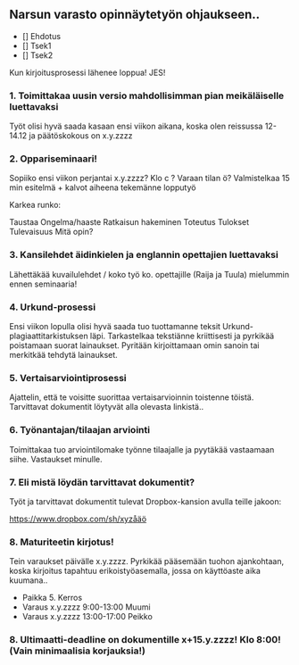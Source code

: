 ## Narsun varasto opinnäytetyön ohjaukseen..

 * [] Ehdotus
 * [] Tsek1
 * [] Tsek2


Kun kirjoitusprosessi lähenee loppua! JES!


### 1. Toimittakaa uusin versio mahdollisimman pian meikäläiselle luettavaksi 

Työt olisi hyvä saada kasaan ensi viikon aikana, koska olen reissussa 12-14.12 ja päätöskokous on x.y.zzzz

### 2. Oppariseminaari! 

Sopiiko ensi viikon perjantai x.y.zzzz? Klo c ? Varaan tilan ö? 
Valmistelkaa 15 min esitelmä + kalvot aiheena tekemänne lopputyö

Karkea runko:

Taustaa
Ongelma/haaste
Ratkaisun hakeminen
Toteutus
Tulokset
Tulevaisuus
Mitä opin? 


### 3. Kansilehdet äidinkielen ja englannin opettajien luettavaksi

Lähettäkää kuvailulehdet / koko työ ko. opettajille (Raija ja Tuula) mielummin ennen seminaaria!

### 4.  Urkund-prosessi

Ensi viikon lopulla olisi hyvä saada tuo tuottamanne teksit Urkund-plagiaattitarkistuksen läpi. Tarkastelkaa tekstiänne kriittisesti ja pyrkikää poistamaan suorat lainaukset. Pyritään kirjoittamaan omin sanoin tai merkitkää tehdytä lainaukset.

### 5.  Vertaisarviointiprosessi

Ajattelin, että te voisitte suorittaa vertaisarvioinnin toistenne töistä. Tarvittavat dokumentit löytyvät alla olevasta linkistä..

### 6. Työnantajan/tilaajan arviointi

Toimittakaa tuo arviointilomake työnne tilaajalle ja pyytäkää vastaamaan siihe. Vastaukset minulle. 

### 7. Eli mistä löydän tarvittavat dokumentit?

Työt ja tarvittavat dokumentit tulevat Dropbox-kansion avulla teille jakoon: 

https://www.dropbox.com/sh/xyzåäö

### 8. Maturiteetin kirjotus! 

Tein varaukset päivälle x.y.zzzz. Pyrkikää pääsemään tuohon ajankohtaan, koska kirjoitus tapahtuu erikoistyöasemalla, jossa on käyttöaste aika kuumana..

* Paikka 5. Kerros 
* Varaus x.y.zzzz 9:00-13:00 Muumi 
* Varaus x.y.zzzz 13:00-17:00 Peikko

### 8. Ultimaatti-deadline on dokumentille x+15.y.zzzz! Klo 8:00! (Vain minimaalisia korjauksia!)
